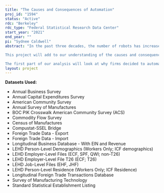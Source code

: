 ```yaml
---
title: "The Causes and Consequences of Automation"
proj_id: "1594"
status: "Active"
rdc: "Berkeley"
rdc_type: "Federal Statistical Research Data Center"
start_year: "2021"
end_year: ""
pi: "Sydnee Caldwell"
abstract: "In the past three decades, the number of robots has increased by more than 400 percent in both Europe and the US (Acemoglu and Restrepo, 2017) . Automation has rapidly become one of the most debated political and economic issues in many countries. But why do firms decide to automate and what are the consequences of these decisions for workers and local communities?

This project will add to our understanding of the causes and consequences of automation by constructing firm-level measures of automation, which we will use to isolate the effects of automation on workers' employment trajectories and on their political behavior. We will leverage the fact that, because most industrial robots are imported from abroad, we can observe firms' purchases of robots in product-level trade data. 

The first part of our analysis will look at why firms decided to automate, focusing on two potential channels: (1) changes in the cost of labor, and (2) changes in the composition of the labor force. We will then analyze its impact on workers' employment and earnings trajectories, by comparing workers in firms that choose to automate with a matched sample of control workers. The final part of the project will link these effects to political outcomes. Are communities (or groups of individuals) that are more affected by automation more likely to start supporting policies that would shield them against labor market competition (including from robots)?  Are they more politically engaged?  We will answer these questions by comparing the evolution of vote shares and turnout in Congressional and Presidential elections in areas that were more or less exposed to automation."
layout: project
---
```


**Datasets Used:**

  - Annual Business Survey 
  - Annual Capital Expenditures Survey 
  - American Community Survey 
  - Annual Survey of Manufactures 
  - BOC PIK Crosswalk American Community Survey (ACS) 
  - Commodity Flow Survey 
  - Census of Manufactures 
  - Compustat-SSEL Bridge 
  - Foreign Trade Data - Export 
  - Foreign Trade Data - Import 
  - Longitudinal Business Database - With EIN and Revenue 
  - LEHD Person-Level Demographics (Workers Only; ICF demographics) 
  - LEHD Employer-Level Files (ECF, SPF, QWI; non-T26) 
  - LEHD Employer-Level File T26 (ECF; T26) 
  - LEHD Job-Level Files (EHF, JHF) 
  - LEHD Person-Level Residence (Workers Only; ICF Residence) 
  - Longitudinal Foreign Trade Transactions Database 
  - Survey of Manufacturing Technology 
  - Standard Statistical Establishment Listing 

